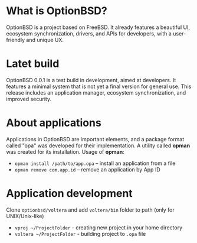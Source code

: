 # What is OptionBSD?
OptionBSD is a project based on FreeBSD.
It already features a beautiful UI, ecosystem synchronization, drivers, and APIs for developers, with a user-friendly and unique UX.

# Latet build
OptionBSD 0.0.1 is a test build in development, aimed at developers. It features a minimal system that is not yet a final version for general use. This release includes an application manager, ecosystem synchronization, and improved security.

# About applications
Applications in OptionBSD are important elements, and a package format called "opa" was developed for their implementation. A utility called **opman** was created for its installation. Usage of **opman**:

- `opman install /path/to/app.opa` – install an application from a file
- `opman remove com.app.id` – remove an application by App ID

# Application development
Clone `optionbsd/voltera` and add `voltera/bin` folder to path (only for UNIX/Unix-like)

- `vproj ~/ProjectFolder` - creating new project in your home directory
- `voltera ~/ProjectFolder` - building project to `.opa` file
